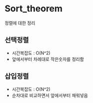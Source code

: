 # Sort_theorem
정렬에 대한 정리

## 선택정렬
- 시간복잡도 : O(N^2)
- 앞에서부터 차례대로 작은숫자를 정리함

## 삽입정렬
- 시간복잡도 : O(N^2)
- 순차대로 비교하면서 앞에서부터 채워넣음


